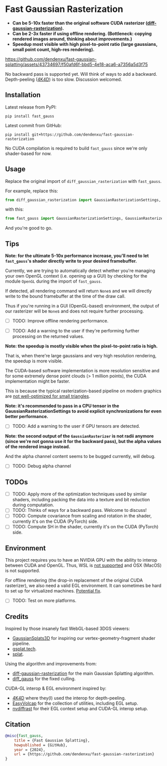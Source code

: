 # Fast Gaussian Rasterization

- **Can be 5-10x faster than the original software CUDA rasterizer ([diff-gaussian-rasterization](https://github.com/graphdeco-inria/diff-gaussian-rasterization)).**
- **Can be 2-3x faster if using offline rendering. (Bottleneck: copying rendered images around, thinking about improvements.)**
- **Speedup most visible with high pixel-to-point ratio (large gaussians, small point count, high-res rendering).**

https://github.com/dendenxu/fast-gaussian-splatting/assets/43734697/f50afd6f-bbd5-4e18-aca6-a7356a5d3f75

No backward pass is supported yet. 
Will think of ways to add a backward. 
Depth-peeling ([4K4D](https://zju3dv.github.io/4k4d)) is too slow.
Discussion welcomed.

## Installation

Latest release from PyPI:

```shell
pip install fast_gauss
```

Latest commit from GitHub:

```shell
pip install git+https://github.com/dendenxu/fast-gaussian-rasterization
```

No CUDA compilation is required to build `fast_gauss` since we're only shader-based for now.

## Usage

Replace the original import of `diff_gaussian_rasterization` with `fast_gauss`.

For example, replace this:

```python
from diff_gaussian_rasterization import GaussianRasterizationSettings, GaussianRasterizer
```

with this:

```python
from fast_gauss import GaussianRasterizationSettings, GaussianRasterizer
```

And you're good to go.

## Tips

**Note: for the ultimate 5-10x performance increase, you'll need to let `fast_gauss`'s shader directly write to your desired framebuffer.**

Currently, we are trying to automatically detect whether you're managing your own OpenGL context (i.e. opening up a GUI) by checking for the module `OpenGL` during the import of `fast_gauss`.

If detected, all rendering command will return `None`s and we will directly write to the bound framebuffer at the time of the draw call.

Thus if you're running in a GUI (OpenGL-based) environment, the output of our rasterizer will be `None`s and does not require further processing.

- [ ] TODO: Improve offline rendering performance.
- [ ] TODO: Add a warning to the user if they're performing further processing on the returned values.


**Note: the speedup is mostly visible when the pixel-to-point ratio is high.**

That is, when there're large gaussians and very high resolution rendering, the speedup is more visible.

The CUDA-based software implementation is more resolution sensitive and for some extremely dense point clouds (> 1 million points), the CUDA implementation might be faster.

This is because the typical rasterization-based pipeline on modern graphics are [not well-optimized for small triangles](https://www.youtube.com/watch?v=hf27qsQPRLQ&list=WL).


**Note: it's recommended to pass in a CPU tensor in the GaussianRasterizationSettings to avoid explicit synchronizations for even better performance.**

- [ ] TODO: Add a warning to the user if GPU tensors are detected.


**Note: the second output of the `GaussianRasterizer` is not radii anymore (since we're not gonna use it for the backward pass), but the alpha values of the rendered image instead.**

And the alpha channel content seems to be bugged currently, will debug.

- [ ] TODO: Debug alpha channel


## TODOs

- [ ] TODO: Apply more of the optimization techniques used by similar shaders, including packing the data into a texture and bit reduction during computation.
- [ ] TODO: Thinks of ways for a backward pass. Welcome to discuss!
- [ ] TODO: Compute covariance from scaling and rotation in the shader, currently it's on the CUDA (PyTorch) side.
- [ ] TODO: Compute SH in the shader, currently it's on the CUDA (PyTorch) side.

## Environment

This project requires you to have an NVIDIA GPU with the ability to interop between CUDA and OpenGL.
Thus, WSL is [not supported](https://docs.nvidia.com/cuda/wsl-user-guide/index.html#features-not-yet-supported) and OSX (MacOS) is not supported.

For offline rendering (the drop-in replacement of the original CUDA rasterizer), we also need a valid EGL environment.
It can sometimes be hard to set up for virtualized machines. [Potential fix](https://github.com/zju3dv/4K4D/issues/27#issuecomment-2026747401).

- [ ] TODO: Test on more platforms.

## Credits

Inspired by those insanely fast WebGL-based 3DGS viewers:

- [GaussianSplats3D](https://github.com/mkkellogg/GaussianSplats3D) for inspiring our vertex-geometry-fragment shader pipeline.
- [gsplat.tech](https://gsplat.tech/).
- [splat](https://github.com/antimatter15/splat).

Using the algorithm and improvements from:

- [diff-gaussian-rasterization](https://github.com/graphdeco-inria/diff-gaussian-rasterization) for the main Gaussian Splatting algorithm.
- [diff_gauss](https://github.com/dendenxu/diff-gaussian-rasterization) for the fixed culling.

CUDA-GL interop & EGL environment inspired by:

- [4K4D](https://zju3dv.github.io/4k4d) where they(I) used the interop for depth-peeling.
- [EasyVolcap](https://github.com/zju3dv/EasyVolcap) for the collection of utilities, including EGL setup.
- [nvdiffrast](https://nvlabs.github.io/nvdiffrast) for their EGL context setup and CUDA-GL interop setup.

## Citation

```bibtex
@misc{fast_gauss,  
    title = {Fast Gaussian Splatting},
    howpublished = {GitHub},  
    year = {2024},
    url = {https://github.com/dendenxu/fast-gaussian-rasterization}
}
```
